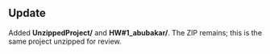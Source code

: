 
## Update
Added **UnzippedProject/** and **HW#1_abubakar/**. The ZIP remains; this is the same project unzipped for review.
